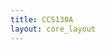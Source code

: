 ```yaml
---
title: CCS130A
layout: core_layout
---
```


<script>
var width = 161686;
var height = 3922;
var maxNativeZoom = 18;
var corePath = 'ccs130a';

var initialData = {"SaveDate":{},"year":0,"forwardDirection":true,"subAnnual":false,"earlywood":true,"index":0,"points":[],"annotations":{},"ppm":0,"ptWidths":{"tw":{"x":[],"y":[],"name":"CCS130A_tw"}},"ellipses":[{"latLng":{"lat":-0.003644213616651166,"lng":0.3862133928400658},"majorLatLng":{"lat":-0.003699151510369525,"lng":0.38658697051735064},"minorLatLng":{"lat":-0.003472074883000307,"lng":0.38634524378498986},"majorRadius":98.9844265177232,"minorRadius":56.8413885952705,"degrees":8.365886124032283,"area":17675.89539875377,"year":1,"color":"#ff7f00","selected":false},{"latLng":{"lat":-0.0030948346794675732,"lng":0.38622071789256157},"majorLatLng":{"lat":-0.0029300209983124954,"lng":0.386506394939897},"minorLatLng":{"lat":-0.0029007207883293704,"lng":0.3861767675775869},"majorRadius":86.45782740201834,"minorRadius":52.17379064971595,"degrees":-29.981639368850647,"area":14171.198516585331,"year":1,"color":"#ff7f00","selected":false},{"latLng":{"lat":-0.003179072783169057,"lng":0.38727186292570615},"majorLatLng":{"lat":-0.003296273623101557,"lng":0.387378076186895},"minorLatLng":{"lat":-0.0032523233081268696,"lng":0.38744400165935705},"majorRadius":41.46293929161729,"minorRadius":49.04081819177627,"degrees":47.81555668419996,"area":6388.040572270501,"year":1,"color":"#ff7f00","selected":false},{"latLng":{"lat":-0.003768739509079447,"lng":0.3870337987195933},"majorLatLng":{"lat":-0.003809027297806244,"lng":0.38732680081942455},"minorLatLng":{"lat":-0.0036112508804201503,"lng":0.3872608753469625},"majorRadius":77.5314252903144,"minorRadius":72.44213806570527,"degrees":7.82907651005989,"area":17644.88776220071,"year":1,"color":"#ff7f00","selected":false},{"latLng":{"lat":-0.004409681602460306,"lng":0.38658330799110274},"majorLatLng":{"lat":-0.004307130867519368,"lng":0.38690927282716503},"minorLatLng":{"lat":-0.004233880342561555,"lng":0.3867188214622747},"majorRadius":89.57876187086946,"minorRadius":58.18769207518245,"degrees":-17.463926891841812,"area":16375.179152332836,"year":1,"color":"#ff7f00","selected":false},{"latLng":{"lat":-0.0045012447586575705,"lng":0.38739638881813443},"majorLatLng":{"lat":-0.004548857599880149,"lng":0.38770037849670935},"minorLatLng":{"lat":-0.004307130867519368,"lng":0.3875758526042811},"majorRadius":80.6606086436361,"minorRadius":69.30100446017569,"degrees":8.901716032891992,"area":17561.066878537196,"year":1,"color":"#ff7f00","selected":false},{"latLng":{"lat":-0.0049663855921396795,"lng":0.3866455709373169},"majorLatLng":{"lat":-0.004900460119677649,"lng":0.38703379871959326},"minorLatLng":{"lat":-0.00479058433224093,"lng":0.386843347354703},"majorRadius":103.22849241194884,"minorRadius":69.36748025910823,"degrees":-9.637538112931718,"area":22496.003801241688,"year":1,"color":"#ff7f00","selected":false},{"latLng":{"lat":-0.005193462219508898,"lng":0.38733778839816824},"majorLatLng":{"lat":-0.0050542862220890545,"lng":0.3876271279717516},"minorLatLng":{"lat":-0.0050249860121059295,"lng":0.3874879519743317},"majorRadius":84.16714650479446,"minorRadius":59.16174378829387,"degrees":-25.688143435648318,"area":15643.482571676448,"year":1,"color":"#ff7f00","selected":false},{"latLng":{"lat":-0.00538391358439921,"lng":0.38781757933664185},"majorLatLng":{"lat":-0.005317988111937179,"lng":0.3879714054390533},"minorLatLng":{"lat":-0.00526671274446671,"lng":0.38789815491409546},"majorRadius":43.87184663311519,"minorRadius":37.2839003465973,"degrees":-23.198590513644053,"area":5138.745696845285,"year":1,"color":"#ff7f00","selected":false},{"latLng":{"lat":-0.005643952947999444,"lng":0.3879714054390533},"majorLatLng":{"lat":-0.005610990211768429,"lng":0.38810325638397736},"minorLatLng":{"lat":-0.005537739686810616,"lng":0.38809593133148157},"majorRadius":35.627687789162955,"minorRadius":42.90517722121225,"degrees":-14.036243467925434,"area":4802.277041729839,"year":1,"color":"#ff7f00","selected":false},{"latLng":{"lat":-0.005775803892923506,"lng":0.3866492334635648},"majorLatLng":{"lat":-0.005640290421751553,"lng":0.38693124798465234},"minorLatLng":{"lat":-0.005530414634314835,"lng":0.38677009682974517},"majorRadius":82.02053490551135,"minorRadius":71.70673076478403,"degrees":-25.665191462175123,"area":18477.03973057615,"year":1,"color":"#ff7f00","selected":false},{"latLng":{"lat":-0.005885679680360225,"lng":0.38733778839816824},"majorLatLng":{"lat":-0.00579411652416296,"lng":0.38763445302424737},"minorLatLng":{"lat":-0.005691565789222022,"lng":0.3874293515543655},"majorRadius":81.38873045527637,"minorRadius":56.262731531995684,"degrees":-17.152421740212105,"area":14385.831198127455,"year":1,"color":"#ff7f00","selected":false},{"latLng":{"lat":-0.006475346406270614,"lng":0.3876527656554868},"majorLatLng":{"lat":-0.00674637334861452,"lng":0.3876491031292389},"minorLatLng":{"lat":-0.006643822613673583,"lng":0.3878542045991208},"majorRadius":71.05457370253144,"minorRadius":68.84057190969406,"degrees":-89.22577983507124,"area":15366.904085591232,"year":1,"color":"#ff7f00","selected":false},{"latLng":{"lat":-0.006544934404980537,"lng":0.38689462272217345},"majorLatLng":{"lat":-0.006424071038800146,"lng":0.3872242500844836},"minorLatLng":{"lat":-0.00627024493638874,"lng":0.3869678732471313},"majorRadius":92.03537654885572,"minorRadius":74.52452100753626,"degrees":-20.136303428249832,"area":21547.845828110458,"year":1,"color":"#ff7f00","selected":false},{"latLng":{"lat":-0.007013737764710535,"lng":0.38722058755823574},"majorLatLng":{"lat":-0.007046700500941551,"lng":0.38734877597691186},"minorLatLng":{"lat":-0.006995425133471083,"lng":0.38734877597691186},"majorRadius":34.697026374091735,"minorRadius":33.944989154098685,"degrees":14.420773127516245,"area":3700.1369893612705,"year":1,"color":"#ff7f00","selected":false},{"latLng":{"lat":-0.008658212050013424,"lng":0.38655034525487175},"majorLatLng":{"lat":-0.008475085737618893,"lng":0.38677009682974517},"minorLatLng":{"lat":-0.008482410790114674,"lng":0.3867114964097789},"majorRadius":74.98693198632914,"minorRadius":62.51778693441989,"degrees":-39.805571092267776,"area":14727.839882674336,"year":1,"color":"#ff7f00","selected":false},{"latLng":{"lat":-0.00857763647255983,"lng":0.387378076186895},"majorLatLng":{"lat":-0.00875343773245858,"lng":0.3877370037591883},"minorLatLng":{"lat":-0.008379860055173736,"lng":0.38767107828672626},"majorRadius":104.77075673493921,"minorRadius":92.66919868553862,"degrees":26.09542415738857,"area":30501.79241589239,"year":1,"color":"#ff7f00","selected":false},{"latLng":{"lat":-0.0034244620417777285,"lng":0.3887698361610934},"majorLatLng":{"lat":-0.003296273623101557,"lng":0.38903353805094154},"minorLatLng":{"lat":-0.003259648360622651,"lng":0.38892366226350483},"majorRadius":76.8627296320108,"minorRadius":59.09938620176554,"degrees":-25.924901507552683,"area":14270.810742024054,"year":5,"color":"#6a3d9a","selected":false},{"latLng":{"lat":-0.003479399935496088,"lng":0.38942176583321797},"majorLatLng":{"lat":-0.0033328988855804635,"lng":0.38965616751308296},"minorLatLng":{"lat":-0.0032449982556310886,"lng":0.38945839109569685},"majorRadius":72.46122271272898,"minorRadius":62.19255623156626,"degrees":-32.005383208084176,"area":14157.740188965989,"year":5,"color":"#6a3d9a","selected":false},{"latLng":{"lat":-0.004058079082662806,"lng":0.38898958773596687},"majorLatLng":{"lat":-0.004102029397637493,"lng":0.38933386520326857},"minorLatLng":{"lat":-0.003940878242730306,"lng":0.3892679397308066},"majorRadius":90.98270320134566,"minorRadius":79.17263953147568,"degrees":7.275004957889532,"area":22629.96242598699,"year":5,"color":"#6a3d9a","selected":false},{"latLng":{"lat":-0.004098366871389603,"lng":0.3897074428805534},"majorLatLng":{"lat":-0.004138654660116399,"lng":0.38988324414045217},"minorLatLng":{"lat":-0.004058079082662806,"lng":0.38989056919294796},"majorRadius":47.27989890032538,"minorRadius":49.15346953053302,"degrees":12.907408671266104,"area":7300.970440679229,"year":5,"color":"#6a3d9a","selected":false},{"latLng":{"lat":-0.0045671702311196015,"lng":0.3898173186679902},"majorLatLng":{"lat":-0.004651408334821086,"lng":0.3900443952953594},"minorLatLng":{"lat":-0.004541532547384368,"lng":0.39001509508537624},"majorRadius":63.49074255899272,"minorRadius":52.27969155160191,"degrees":20.35322914806999,"area":10427.814470863681,"year":5,"color":"#6a3d9a","selected":false},{"latLng":{"lat":-0.004797909384736711,"lng":0.38920933931084034},"majorLatLng":{"lat":-0.004812559489728274,"lng":0.3895023414106716},"minorLatLng":{"lat":-0.004753959069762024,"lng":0.3894144407807222},"majorRadius":76.90469345429506,"minorRadius":54.98669153055414,"degrees":2.862405226111906,"area":13284.961729971203,"year":5,"color":"#6a3d9a","selected":false},{"latLng":{"lat":-0.005435188951869679,"lng":0.38932654015077284},"majorLatLng":{"lat":-0.005449839056861241,"lng":0.3896488424605872},"minorLatLng":{"lat":-0.005391238636894991,"lng":0.38954629172564625},"majorRadius":84.57685432834872,"minorRadius":58.74739149129925,"degrees":2.6025622025000836,"area":15609.535826547346,"year":5,"color":"#6a3d9a","selected":false},{"latLng":{"lat":-0.004999348328370695,"lng":0.39009933318907775},"majorLatLng":{"lat":-0.0049956858021228045,"lng":0.3902348466602497},"minorLatLng":{"lat":-0.0049297603296607736,"lng":0.3902348466602497},"majorRadius":35.537015468178694,"minorRadius":39.934083281369034,"degrees":-1.5481576989777464,"area":4458.353940217062,"year":5,"color":"#6a3d9a","selected":false},{"latLng":{"lat":-0.0056366278955036625,"lng":0.3902641468702328},"majorLatLng":{"lat":-0.005691565789222022,"lng":0.3904179729726442},"minorLatLng":{"lat":-0.005596340106776866,"lng":0.3904179729726442},"majorRadius":42.8191517166738,"minorRadius":41.68466782065025,"degrees":19.653824058056337,"area":5607.435373970693,"year":5,"color":"#6a3d9a","selected":false},{"latLng":{"lat":-0.006105431255233662,"lng":0.3895243165681589},"majorLatLng":{"lat":-0.006013868099036397,"lng":0.38985394393046907},"minorLatLng":{"lat":-0.005925967469087022,"lng":0.3897074428805534},"majorRadius":89.68160778519115,"minorRadius":67.2145072244684,"degrees":-15.524110996753134,"area":18937.222298207813,"year":5,"color":"#6a3d9a","selected":false},{"latLng":{"lat":-0.006790323663589208,"lng":0.3897953435105028},"majorLatLng":{"lat":-0.006782998611093427,"lng":0.3901615961352919},"minorLatLng":{"lat":-0.006577897141211552,"lng":0.38978069340551125},"majorRadius":96.03012833848463,"minorRadius":55.818610055886474,"degrees":-1.1457628381751443,"area":16839.779472785875,"year":5,"color":"#6a3d9a","selected":false},{"latLng":{"lat":-0.008354222371438503,"lng":0.38924230204707133},"majorLatLng":{"lat":-0.008218708900266549,"lng":0.38955361677814204},"minorLatLng":{"lat":-0.008606936682542955,"lng":0.38934851530826015},"majorRadius":89.00580704135655,"minorRadius":71.86082850145506,"degrees":-23.523209020459255,"area":20093.724113047138,"year":5,"color":"#6a3d9a","selected":false},{"latLng":{"lat":-0.00845677310637944,"lng":0.38991620687668316},"majorLatLng":{"lat":-0.008680187207500767,"lng":0.38993451950792263},"minorLatLng":{"lat":-0.008394510160165299,"lng":0.3901469460303003},"majorRadius":58.76308047315481,"minorRadius":62.65034924193376,"degrees":85.314100160493,"area":11565.859792520894,"year":5,"color":"#6a3d9a","selected":false},{"latLng":{"lat":-0.009141665514734984,"lng":0.3892716022570545},"majorLatLng":{"lat":-0.00922956614468436,"lng":0.3896122171981083},"minorLatLng":{"lat":-0.008899938782374205,"lng":0.38934119025576436},"majorRadius":92.21548509010769,"minorRadius":65.9407080075346,"degrees":14.470294100066859,"area":19103.253276239593,"year":5,"color":"#6a3d9a","selected":false},{"latLng":{"lat":-0.009042777306041938,"lng":0.3899491696129142},"majorLatLng":{"lat":-0.009258866354667486,"lng":0.39020554645026656},"minorLatLng":{"lat":-0.008870638572391079,"lng":0.3901542710827961},"majorRadius":87.89589406276878,"minorRadius":70.19311608957997,"degrees":40.12610357779385,"area":19382.64239830428,"year":5,"color":"#6a3d9a","selected":false},{"latLng":{"lat":-0.0032266856243916356,"lng":0.39145813042704514},"majorLatLng":{"lat":-0.003142447520690151,"lng":0.3916998571594059},"minorLatLng":{"lat":-0.0030838471007239012,"lng":0.3916705569494228},"majorRadius":67.10470195249408,"minorRadius":67.10470195250032,"degrees":-19.212671817185665,"area":14146.720600231205,"year":27,"color":"#33a02c","selected":false},{"latLng":{"lat":-0.003501375092983432,"lng":0.39220894830786274},"majorLatLng":{"lat":-0.0033988243580424945,"lng":0.39251293798643766},"minorLatLng":{"lat":-0.003354874043067807,"lng":0.39230783651655576},"majorRadius":84.10140803095278,"minorRadius":46.334599342767326,"degrees":-18.641791893699267,"area":12242.17410271321,"year":27,"color":"#33a02c","selected":false},{"latLng":{"lat":-0.003995816136448666,"lng":0.39155335610949027},"majorLatLng":{"lat":-0.0039042529802514,"lng":0.391897633576792},"minorLatLng":{"lat":-0.003750426877839994,"lng":0.3916339316869439},"majorRadius":93.38759452147838,"minorRadius":67.70642723741845,"degrees":-14.893472958840077,"area":19864.10302599014,"year":27,"color":"#33a02c","selected":false},{"latLng":{"lat":-0.004442644338691321,"lng":0.39169253210691013},"majorLatLng":{"lat":-0.004512232337401243,"lng":0.3920441346267077},"minorLatLng":{"lat":-0.004248530447553118,"lng":0.3918683333668089},"majorRadius":93.95835647188201,"minorRadius":68.65284892549498,"degrees":11.195111426298668,"area":20264.871221836398,"year":27,"color":"#33a02c","selected":false},{"latLng":{"lat":-0.004061741608910697,"lng":0.3924653251452151},"majorLatLng":{"lat":-0.0038969279277556185,"lng":0.39276198977129423},"minorLatLng":{"lat":-0.0038236774027978065,"lng":0.3924470125139756},"majorRadius":88.9643704436507,"minorRadius":62.59146732173129,"degrees":-29.054604099077622,"area":17493.67747317463,"year":27,"color":"#33a02c","selected":false},{"latLng":{"lat":-0.004548857599880149,"lng":0.39288651566372246},"majorLatLng":{"lat":-0.004519557389897024,"lng":0.3931575426060664},"minorLatLng":{"lat":-0.00438038139247718,"lng":0.39306964197611705},"majorRadius":71.46206310622846,"minorRadius":65.23092962400686,"degrees":-6.170175095028993,"area":14644.649794437033,"year":27,"color":"#33a02c","selected":false},{"latLng":{"lat":-0.0050103359071143674,"lng":0.3930330167136381},"majorLatLng":{"lat":-0.0050176609596101485,"lng":0.3933113687084778},"minorLatLng":{"lat":-0.004819884542224055,"lng":0.3931575426060664},"majorRadius":72.99356699616774,"minorRadius":59.65053182848824,"degrees":1.5074357587748821,"area":13678.82456803667,"year":27,"color":"#33a02c","selected":false},{"latLng":{"lat":-0.005123874220798976,"lng":0.3919562339967583},"majorLatLng":{"lat":-0.004937085382156555,"lng":0.3922492360965895},"minorLatLng":{"lat":-0.004915110224669211,"lng":0.39187565841930466},"majorRadius":91.08902397256385,"minorRadius":58.661027086920946,"degrees":-32.51751061504625,"area":16786.709852582204,"year":27,"color":"#33a02c","selected":false},{"latLng":{"lat":-0.005402226215638663,"lng":0.3924213748302404},"majorLatLng":{"lat":-0.005391238636894991,"lng":0.3926887392463364},"minorLatLng":{"lat":-0.005274037796962491,"lng":0.392600838616387},"majorRadius":70.14713734392079,"minorRadius":57.814206273030024,"degrees":-2.353296866108509,"area":12740.732361427115,"year":27,"color":"#33a02c","selected":false},{"latLng":{"lat":-0.005893004732856006,"lng":0.39208808494168235},"majorLatLng":{"lat":-0.005830741786641866,"lng":0.39241038725149674},"minorLatLng":{"lat":-0.005640290421751553,"lng":0.39208808494168235},"majorRadius":86.05171916892367,"minorRadius":66.24754037016578,"degrees":-10.933816785755193,"area":17909.323546029835,"year":27,"color":"#33a02c","selected":false},{"latLng":{"lat":-0.00627024493638874,"lng":0.3925642133539081},"majorLatLng":{"lat":-0.0061969944114309275,"lng":0.39286454050623515},"minorLatLng":{"lat":-0.0060651434665068655,"lng":0.39259351356389127},"majorRadius":81.03686343636213,"minorRadius":54.31198264657923,"degrees":-13.70696100407997,"area":13827.006045761444,"year":27,"color":"#33a02c","selected":false},{"latLng":{"lat":-0.0077682181717760035,"lng":0.39254590072266865},"majorLatLng":{"lat":-0.00763270470060405,"lng":0.3928425653487478},"minorLatLng":{"lat":-0.007559454175646238,"lng":0.39252026303893345},"majorRadius":85.49825705439646,"minorRadius":55.13736321618982,"degrees":-24.550452389207862,"area":14809.934149633962,"year":27,"color":"#33a02c","selected":false},{"latLng":{"lat":-0.008116158165325613,"lng":0.39284256534874784},"majorLatLng":{"lat":-0.008174758585291863,"lng":0.393003716503655},"minorLatLng":{"lat":-0.008057557745359363,"lng":0.39296709124117607},"majorRadius":44.95116404962283,"minorRadius":36.077631314761135,"degrees":19.983106521902094,"area":5094.819841113126,"year":27,"color":"#33a02c","selected":false},{"latLng":{"lat":-0.008427472896396315,"lng":0.3926228137738744},"majorLatLng":{"lat":-0.008438460475139986,"lng":0.3928938407162183},"minorLatLng":{"lat":-0.008248009110249675,"lng":0.3926887392463364},"majorRadius":71.1064478278511,"minorRadius":50.119175864195064,"degrees":2.3215305898330105,"area":11195.997103604128,"year":27,"color":"#33a02c","selected":false},{"latLng":{"lat":-0.007940356905426863,"lng":0.3916998571594059},"majorLatLng":{"lat":-0.0078085059605028,"lng":0.39196355904925406},"minorLatLng":{"lat":-0.007735255435544988,"lng":0.39169253210691013},"majorRadius":77.2873062312319,"minorRadius":53.80039841066171,"degrees":-26.565051177076327,"area":13063.018296975646,"year":27,"color":"#33a02c","selected":false},{"latLng":{"lat":-0.00840916026515686,"lng":0.3918573457880652},"majorLatLng":{"lat":-0.008365209950182174,"lng":0.39223458599159794},"minorLatLng":{"lat":-0.008145458375308737,"lng":0.39197820915424564},"majorRadius":99.56013816824007,"minorRadius":76.042837068827,"degrees":-6.645278210273988,"area":23784.480765093227,"year":27,"color":"#33a02c","selected":false},{"latLng":{"lat":-0.00887796362488686,"lng":0.3924103872514967},"majorLatLng":{"lat":-0.00899516446481936,"lng":0.3926814141938406},"minorLatLng":{"lat":-0.008797388047433267,"lng":0.3925715384064039},"majorRadius":77.4064848775556,"minorRadius":47.231131585758504,"degrees":23.38522105721171,"area":11485.649775677713,"year":27,"color":"#33a02c","selected":false}]};

var coreData = {'savePermission': false, 'saveURL': '/test', 'ppm': 1, 'popoutUrl': "ccs130a.html", 'assetName': "CCS130A", 'hasLatewood': true,
    'initialData': initialData };

</script>
